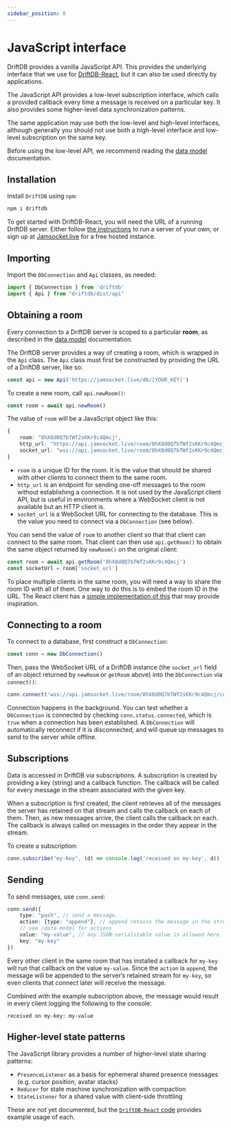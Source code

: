 ```yaml
---
sidebar_position: 8
---
```


# JavaScript interface

DriftDB provides a vanilla JavaScript API. This provides the underlying interface that we use for
[DriftDB-React](/docs/react), but it can also be used directly by applications.

The JavaScript API provides a low-level subscription interface, which calls a provided callback every
time a message is received on a particular key. It also provides some higher-level data synchronization
patterns.

The same application may use both the low-level and high-level interfaces, although generally you should not
use both a high-level interface and low-level subscription on the same key.

Before using the low-level API, we recommend reading the [data model](/docs/data-model) documentation.

## Installation

Install `DriftDB` using `npm`:

```bash
npm i driftdb
```

To get started with DriftDB-React, you will need the URL of a running DriftDB server. Either follow [the instructions](https://github.com/drifting-in-space/driftdb/blob/main/driftdb-worker/README.md) to run a server of your own, or sign up at [Jamsocket.live](https://jamsocket.live) for a free hosted instance.

## Importing

Import the `DbConnection` and `Api` classes, as needed:

```typescript
import { DbConnection } from 'driftdb'
import { Api } from "driftdb/dist/api"
```

## Obtaining a room

Every connection to a DriftDB server is scoped to a particular **room**, as described in the [data model](/docs/data-model) documentation.

The DriftDB server provides a way of creating a room, which is wrapped in the `Api` class. The `Api` class must first be constructed by providing the URL of a DriftDB server, like so:

```typescript
const api = new Api('https://jamsocket.live/db/[YOUR_KEY]')
```

To create a new room, call `api.newRoom()`:

```typescript
const room = await api.newRoom()
```

The value of `room` will be a JavaScript object like this:

```typescript
{
    room: "8hX8d0Q7bTWf2sKKr9c4Qmcj",
    http_url: "https://api.jamsocket.live/room/8hX8d0Q7bTWf2sKKr9c4Qmcj/",
    socket_url: "wss://api.jamsocket.live/room/8hX8d0Q7bTWf2sKKr9c4Qmcj/connect"
}
```

- `room` is a unique ID for the room. It is the value that should be shared with other clients to connect
them to the same room.
- `http_url` is an endpoint for sending one-off messages to the room without establishing a connection.
It is not used by the JavaScript client API, but is useful in environments where a WebSocket client is not
available but an HTTP client is.
- `socket_url` is a WebSocket URL for connecting to the database. This is the value you need to connect via
a `DbConnection` (see below).

You can send the value of `room` to another client so that that client can connect to the same room. That
client can then use `api.getRoom()` to obtain the same object returned by `newRoom()` on the original
client:

```typescript
const room = await api.getRoom('8hX8d0Q7bTWf2sKKr9c4Qmcj')
const socketUrl = room['socket_url']
```

To place multiple clients in the same room, you will need a way to share the room ID with all of them. One
way to do this is to embed the room ID in the URL. The React client has a [simple implementation of this](https://github.com/drifting-in-space/driftdb/blob/4d00d3902ec0812452c0fbb8c0d79e582959dab7/js-pkg/driftdb-react/src/index.tsx#L215-L240) that may provide inspiration.

## Connecting to a room

To connect to a database, first construct a `DbConnection`:

```typescript
const conn = new DbConnection()
```

Then, pass the WebSocket URL of a DriftDB instance (the `socket_url` field of an object returned by `newRoom` or `getRoom` above) into the `DbConnection` via `connect()`:

```typescript
conn.connect('wss://api.jamsocket.live/room/8hX8d0Q7bTWf2sKKr9c4Qmcj/connect')
```

Connection happens in the background. You can test whether a `DbConnection` is connected by checking
`conn.status.connected`, which is `true` when a connection has been established. A `DbConnection` will
automatically reconnect if it is disconnected, and will queue up messages to send to the server while
offline.

## Subscriptions

Data is accessed in DriftDB via subscriptions. A subscription is created by providing a key (string)
and a callback function. The callback will be called for every message in the stream associated with the
given key.

When a subscription is first created, the client retrieves all of the messages the server
has retained on that stream and calls the callback on each of them. Then, as new messages arrive, the
client calls the callback on each. The callback is always called on messages in the order they appear
in the stream.

To create a subscription:

```typescript
conn.subscribe("my-key", (d) => console.log('received on my-key', d))
```

## Sending

To send messages, use `conn.send`:

```typescript
conn.send({
    type: "push", // send a message.
    action: {type: "append"}, // append retains the message in the stream
    // see /data-model for actions
    value: "my-value", // any JSON-serializable value is allowed here
    key: "my-key"
})
```

Every other client in the same room that has installed a callback for `my-key` will run that callback
on the value `my-value`. Since the `action` is `append`, the message will be appended to the server’s
retained stream for `my-key`, so even clients that connect later will receive the message.

Combined with the example subscription above, the message would result in every client logging the following
to the console:

```
received on my-key: my-value
```

## Higher-level state patterns

The JavaScript library provides a number of higher-level state sharing patterns:

- `PresenceListener` as a basis for ephemeral shared presence messages (e.g. cursor position, avatar stacks)
- `Reducer` for state machine synchronization with compaction
- `StateListener` for a shared value with client-side throttling

These are not yet documented, but the [`DriftDB-React` code](https://github.com/drifting-in-space/driftdb/blob/main/js-pkg/driftdb-react/src/index.tsx) provides example usage of each.

